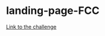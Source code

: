 # landing-page-FCC

[Link to the challenge](https://www.freecodecamp.org/learn/responsive-web-design/responsive-web-design-projects/build-a-product-landing-page)
